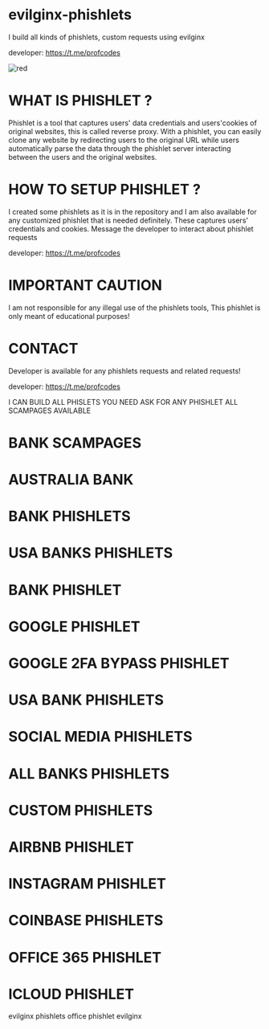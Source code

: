 # evilginx-phishlets
I build all kinds of phishlets, custom requests using evilginx 

developer: https://t.me/profcodes

![red](https://github.com/user-attachments/assets/97227296-8e10-47e2-9eac-e98b8aea21d6)

# WHAT IS PHISHLET ?
Phishlet is a tool that captures users' data credentials and users'cookies of original websites, this is called reverse proxy.
With a phishlet, you can easily clone any website by redirecting users to the original URL while users automatically parse the data through the phishlet server interacting between the users and the original websites.

# HOW TO SETUP PHISHLET ?
I created some phishlets as it is in the repository and I am also available for any customized phishlet that is needed definitely. These captures users' credentials and cookies.
Message the developer to interact about phishlet requests 

developer: https://t.me/profcodes

# IMPORTANT CAUTION
I am not responsible for any illegal use of the phishlets tools, This phishlet is only meant of educational purposes!

# CONTACT
Developer is available for any phishlets requests and related requests!

developer: https://t.me/profcodes

I CAN BUILD ALL PHISLETS YOU NEED
ASK FOR ANY PHISHLET
ALL SCAMPAGES AVAILABLE
# BANK SCAMPAGES
# AUSTRALIA BANK
# BANK PHISHLETS
# USA BANKS PHISHLETS
# BANK PHISHLET
# GOOGLE PHISHLET
# GOOGLE 2FA BYPASS PHISHLET
# USA BANK PHISHLETS
# SOCIAL MEDIA PHISHLETS
# ALL BANKS PHISHLETS
# CUSTOM PHISHLETS
# AIRBNB PHISHLET
# INSTAGRAM PHISHLET
# COINBASE PHISHLETS
# OFFICE 365 PHISHLET
# ICLOUD PHISHLET
evilginx phishlets
office phishlet evilginx
